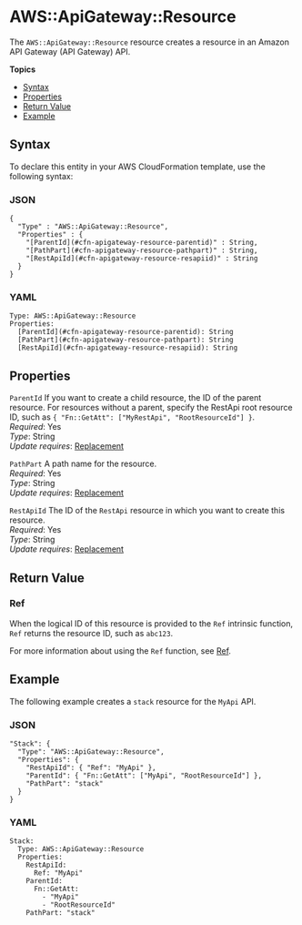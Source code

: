 # AWS::ApiGateway::Resource<a name="aws-resource-apigateway-resource"></a>

The `AWS::ApiGateway::Resource` resource creates a resource in an Amazon API Gateway \(API Gateway\) API\.

**Topics**
+ [Syntax](#aws-resource-apigateway-resource-syntax)
+ [Properties](#w4ab1c21c10c77b9)
+ [Return Value](#w4ab1c21c10c77c11)
+ [Example](#w4ab1c21c10c77c13)

## Syntax<a name="aws-resource-apigateway-resource-syntax"></a>

To declare this entity in your AWS CloudFormation template, use the following syntax:

### JSON<a name="aws-resource-apigateway-resource-syntax.json"></a>

```
{
  "Type" : "AWS::ApiGateway::Resource",
  "Properties" : {
    "[ParentId](#cfn-apigateway-resource-parentid)" : String,
    "[PathPart](#cfn-apigateway-resource-pathpart)" : String,
    "[RestApiId](#cfn-apigateway-resource-resapiid)" : String
  }
}
```

### YAML<a name="aws-resource-apigateway-resource-syntax.yaml"></a>

```
Type: AWS::ApiGateway::Resource
Properties:
  [ParentId](#cfn-apigateway-resource-parentid): String
  [PathPart](#cfn-apigateway-resource-pathpart): String
  [RestApiId](#cfn-apigateway-resource-resapiid): String
```

## Properties<a name="w4ab1c21c10c77b9"></a>

`ParentId`  <a name="cfn-apigateway-resource-parentid"></a>
If you want to create a child resource, the ID of the parent resource\. For resources without a parent, specify the RestApi root resource ID, such as `{ "Fn::GetAtt": ["MyRestApi", "RootResourceId"] }`\.  
*Required*: Yes  
*Type*: String  
*Update requires*: [Replacement](using-cfn-updating-stacks-update-behaviors.md#update-replacement)

`PathPart`  <a name="cfn-apigateway-resource-pathpart"></a>
A path name for the resource\.  
*Required*: Yes  
*Type*: String  
*Update requires*: [Replacement](using-cfn-updating-stacks-update-behaviors.md#update-replacement)

`RestApiId`  <a name="cfn-apigateway-resource-resapiid"></a>
The ID of the `RestApi` resource in which you want to create this resource\.  
*Required*: Yes  
*Type*: String  
*Update requires*: [Replacement](using-cfn-updating-stacks-update-behaviors.md#update-replacement)

## Return Value<a name="w4ab1c21c10c77c11"></a>

### Ref<a name="w4ab1c21c10c77c11b2"></a>

When the logical ID of this resource is provided to the `Ref` intrinsic function, `Ref` returns the resource ID, such as `abc123`\.

For more information about using the `Ref` function, see [Ref](intrinsic-function-reference-ref.md)\.

## Example<a name="w4ab1c21c10c77c13"></a>

The following example creates a `stack` resource for the `MyApi` API\.

### JSON<a name="aws-resource-apigateway-resource-example.json"></a>

```
"Stack": {
  "Type": "AWS::ApiGateway::Resource",
  "Properties": {
    "RestApiId": { "Ref": "MyApi" },
    "ParentId": { "Fn::GetAtt": ["MyApi", "RootResourceId"] },
    "PathPart": "stack"
  }
}
```

### YAML<a name="aws-resource-apigateway-resource-example.yaml"></a>

```
Stack: 
  Type: AWS::ApiGateway::Resource
  Properties: 
    RestApiId: 
      Ref: "MyApi"
    ParentId: 
      Fn::GetAtt: 
        - "MyApi"
        - "RootResourceId"
    PathPart: "stack"
```